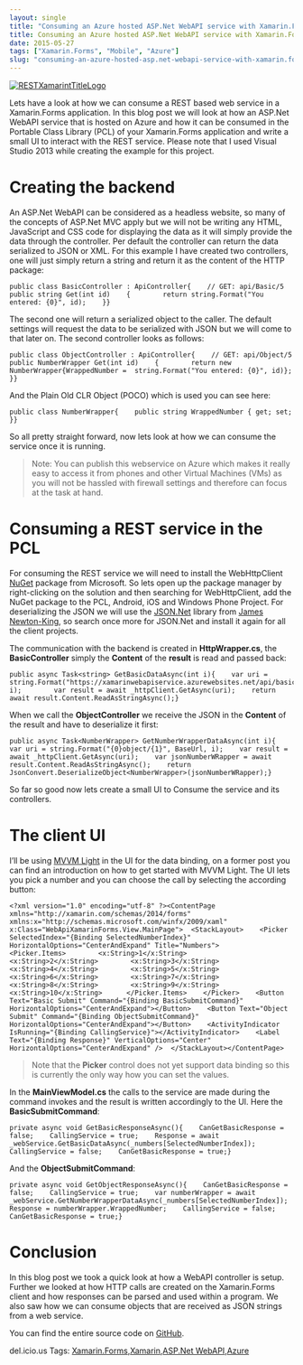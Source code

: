 ```yaml
---
layout: single
title: "Consuming an Azure hosted ASP.Net WebAPI service with Xamarin.Forms"
title: Consuming an Azure hosted ASP.Net WebAPI service with Xamarin.Forms
date: 2015-05-27
tags: ["Xamarin.Forms", "Mobile", "Azure"]
slug: "consuming-an-azure-hosted-asp.net-webapi-service-with-xamarin.forms"
---
```


[![RESTXamarintTitleLogo](http://mallibone.com/posts/files/85978cd3-e10e-4321-95b0-3c2fb7f79ce0.png "RESTXamarintTitleLogo")](http://mallibone.com/posts/files/c7cb845c-a8c6-4863-8fb2-96cd9dc0c824.png)
 
Lets have a look at how we can consume a REST based web service in a Xamarin.Forms application. In this blog post we will look at how an ASP.Net WebAPI service that is hosted on Azure and how it can be consumed in the Portable Class Library (PCL) of your Xamarin.Forms application and write a small UI to interact with the REST service. Please note that I used Visual Studio 2013 while creating the example for this project.
 

 
# Creating the backend
 
An ASP.Net WebAPI can be considered as a headless website, so many of the concepts of ASP.Net MVC apply but we will not be writing any HTML, JavaScript and CSS code for displaying the data as it will simply provide the data through the controller. Per default the controller can return the data serialized to JSON or XML. For this example I have created two controllers, one will just simply return a string and return it as the content of the HTTP package:


    public class BasicController : ApiController{    // GET: api/Basic/5    public string Get(int id)    {        return string.Format("You entered: {0}", id);    }}


The second one will return a serialized object to the caller. The default settings will request the data to be serialized with JSON but we will come to that later on. The second controller looks as follows:


    public class ObjectController : ApiController{    // GET: api/Object/5    public NumberWrapper Get(int id)    {        return new NumberWrapper{WrappedNumber =  string.Format("You entered: {0}", id)};    }}


And the Plain Old CLR Object (POCO) which is used you can see here:


    public class NumberWrapper{    public string WrappedNumber { get; set; }}


So all pretty straight forward, now lets look at how we can consume the service once it is running.


> Note: You can publish this webservice on Azure which makes it really easy to access it from phones and other Virtual Machines (VMs) as you will not be hassled with firewall settings and therefore can focus at the task at hand.




# Consuming a REST service in the PCL

For consuming the REST service we will need to install the WebHttpClient [NuGet](https://www.nuget.org/) package from Microsoft. So lets open up the package manager by right-clicking on the solution and then searching for WebHttpClient, add the NuGet package to the PCL, Android, iOS and Windows Phone Project. For deserializing the JSON we will use the [JSON.Net](http://james.newtonking.com/json) library from [James Newton-King](https://twitter.com/JamesNK), so search once more for JSON.Net and install it again for all the client projects.

The communication with the backend is created in **HttpWrapper.cs**, the **BasicController** simply the **Content** of the **result** is read and passed back:


    public async Task<string> GetBasicDataAsync(int i){    var uri = string.Format("https://xamarinwebapiservice.azurewebsites.net/api/basic/{0}", i);        var result = await _httpClient.GetAsync(uri);    return await result.Content.ReadAsStringAsync();}


When we call the **ObjectController** we receive the JSON in the **Content** of the result and have to deserialize it first:


    public async Task<NumberWrapper> GetNumberWrapperDataAsync(int i){    var uri = string.Format("{0}object/{1}", BaseUrl, i);    var result = await _httpClient.GetAsync(uri);    var jsonNumberWRapper = await result.Content.ReadAsStringAsync();    return JsonConvert.DeserializeObject<NumberWrapper>(jsonNumberWRapper);}


So far so good now lets create a small UI to Consume the service and its controllers.



# The client UI

I’ll be using [MVVM Light](http://www.mvvmlight.net/) in the UI for the data binding, on a former post you can find an introduction on how to get started with MVVM Light. The UI lets you pick a number and you can choose the call by selecting the according button:


    <?xml version="1.0" encoding="utf-8" ?><ContentPage xmlns="http://xamarin.com/schemas/2014/forms"             xmlns:x="http://schemas.microsoft.com/winfx/2009/xaml"             x:Class="WebApiXamarinForms.View.MainPage">  <StackLayout>    <Picker SelectedIndex="{Binding SelectedNumberIndex}" HorizontalOptions="CenterAndExpand" Title="Numbers">      <Picker.Items>        <x:String>1</x:String>        <x:String>2</x:String>        <x:String>3</x:String>        <x:String>4</x:String>        <x:String>5</x:String>        <x:String>6</x:String>        <x:String>7</x:String>        <x:String>8</x:String>        <x:String>9</x:String>        <x:String>10</x:String>      </Picker.Items>    </Picker>    <Button Text="Basic Submit" Command="{Binding BasicSubmitCommand}" HorizontalOptions="CenterAndExpand"></Button>    <Button Text="Object Submit" Command="{Binding ObjectSubmitCommand}" HorizontalOptions="CenterAndExpand"></Button>    <ActivityIndicator IsRunning="{Binding CallingService}"></ActivityIndicator>    <Label Text="{Binding Response}" VerticalOptions="Center" HorizontalOptions="CenterAndExpand" />  </StackLayout></ContentPage>



> Note that the **Picker** control does not yet support data binding so this is currently the only way how you can set the values.


In the **MainViewModel.cs** the calls to the service are made during the command invokes and the result is written accordingly to the UI. Here the **BasicSubmitCommand**:


    private async void GetBasicResponseAsync(){    CanGetBasicResponse = false;    CallingService = true;    Response = await _webService.GetBasicDataAsync(_numbers[SelectedNumberIndex]);    CallingService = false;    CanGetBasicResponse = true;}


And the **ObjectSubmitCommand**:


    private async void GetObjectResponseAsync(){    CanGetBasicResponse = false;    CallingService = true;    var numberWrapper = await _webService.GetNumberWrapperDataAsync(_numbers[SelectedNumberIndex]);    Response = numberWrapper.WrappedNumber;    CallingService = false;    CanGetBasicResponse = true;}


# Conclusion

In this blog post we took a quick look at how a WebAPI controller is setup. Further we looked at how HTTP calls are created on the Xamarin.Forms client and how responses can be parsed and used within a program. We also saw how we can consume objects that are received as JSON strings from a web service.

You can find the entire source code on [GitHub](https://github.com/).

del.icio.us Tags: [Xamarin.Forms](http://del.icio.us/popular/Xamarin.Forms),[Xamarin](http://del.icio.us/popular/Xamarin),[ASP.Net WebAPI](http://del.icio.us/popular/ASP.Net+WebAPI),[Azure](http://del.icio.us/popular/Azure)

